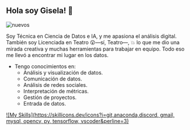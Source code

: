 ## Hola soy Gisela! 👋

![nuevos](https://github.com/user-attachments/assets/7e44e347-64a4-4b63-a45f-0683e483d7cc)

Soy Técnica en Ciencia de Datos e IA, y me apasiona el análisis digital. 
También soy Licenciada en Teatro 😲—sí, Teatro—, 💥 lo que me dio una mirada creativa y muchas herramientas para trabajar en equipo. 
Todo eso me llevó a encontrar mi lugar en los datos.

- Tengo conocimientos en:
  - Análisis y visualización de datos.
  - Comunicación de datos.
  - Análisis de redes sociales.
  - Interpretación de métricas.
  - Gestión de proyectos.
  - Entrada de datos.



[![My Skills](https://skillicons.dev/icons?i=git,anaconda,discord, gmail, mysql, opencv, py, tensorflow, vscoder&perline=3)](https://skillicons.dev)
